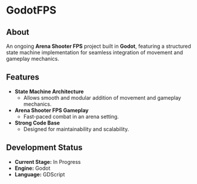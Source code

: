 # GodotFPS

## About
An ongoing **Arena Shooter FPS** project built in **Godot**, featuring a structured state machine implementation for seamless integration of movement and gameplay mechanics.

## Features
- **State Machine Architecture**
  - Allows smooth and modular addition of movement and gameplay mechanics.
- **Arena Shooter FPS Gameplay**
  - Fast-paced combat in an arena setting.
- **Strong Code Base**
  - Designed for maintainability and scalability.

## Development Status
- **Current Stage:** In Progress
- **Engine:** Godot
- **Language:** GDScript


